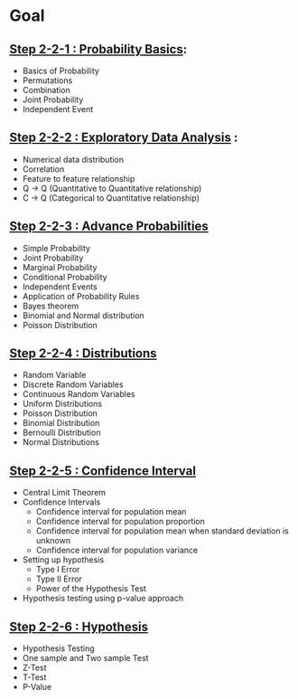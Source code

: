# Goal

## [Step 2-2-1 : Probability Basics](01_Probability_Basics.ipynb):

- Basics of Probability
- Permutations
- Combination
- Joint Probability
- Independent Event

## [Step 2-2-2 : Exploratory Data Analysis](02_Exploratory%20Data%20Analysis-checkpoint.ipynb) : 

- Numerical data distribution
- Correlation
- Feature to feature relationship
- Q -> Q (Quantitative to Quantitative relationship)
- C -> Q (Categorical to Quantitative relationship)

## [Step 2-2-3 : Advance Probabilities](02_More_probability.ipynb)

- Simple Probability
- Joint Probability
- Marginal Probability
- Conditional Probability
- Independent Events
- Application of Probability Rules
- Bayes theorem
- Binomial and Normal distribution
- Poisson Distribution

## [Step 2-2-4 : Distributions](03_Distributions.ipynb) 

- Random Variable
- Discrete Random Variables
- Continuous Random Variables
- Uniform Distributions
- Poisson Distribution 
- Binomial Distribution
- Bernoulli Distribution
- Normal Distributions

## [Step 2-2-5 : Confidence Interval](05_confidence_interval.ipynb)

- Central Limit Theorem
- Confidence Intervals
   - Confidence interval for population mean
   - Confidence interval for population proportion
   - Confidence interval for population mean when standard deviation is unknown
   - Confidence interval for population variance
- Setting up hypothesis
   - Type I Error
   - Type II Error
   - Power of the Hypothesis Test
- Hypothesis testing using p-value approach

## [Step 2-2-6 : Hypothesis](06_hypothesis.ipynb)

- Hypothesis Testing
- One sample and Two sample Test
- Z-Test
- T-Test
- P-Value
